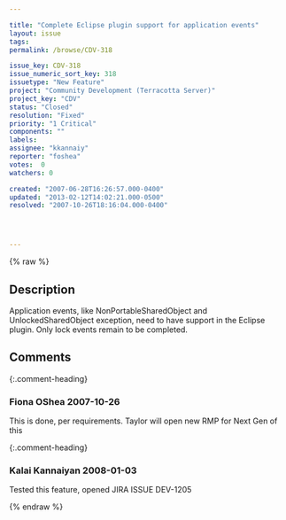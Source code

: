 ```yaml
---

title: "Complete Eclipse plugin support for application events"
layout: issue
tags: 
permalink: /browse/CDV-318

issue_key: CDV-318
issue_numeric_sort_key: 318
issuetype: "New Feature"
project: "Community Development (Terracotta Server)"
project_key: "CDV"
status: "Closed"
resolution: "Fixed"
priority: "1 Critical"
components: ""
labels: 
assignee: "kkannaiy"
reporter: "foshea"
votes:  0
watchers: 0

created: "2007-06-28T16:26:57.000-0400"
updated: "2013-02-12T14:02:21.000-0500"
resolved: "2007-10-26T18:16:04.000-0400"




---
```


{% raw %}

## Description

<div markdown="1" class="description">

Application events, like NonPortableSharedObject and UnlockedSharedObject exception, need to have support in the Eclipse plugin. Only lock events remain to be completed.


</div>

## Comments


{:.comment-heading}
### **Fiona OShea** <span class="date">2007-10-26</span>

<div markdown="1" class="comment">

This is done, per requirements.  Taylor will open new RMP for Next Gen of this

</div>


{:.comment-heading}
### **Kalai Kannaiyan** <span class="date">2008-01-03</span>

<div markdown="1" class="comment">

Tested this feature, opened JIRA ISSUE DEV-1205

</div>



{% endraw %}

